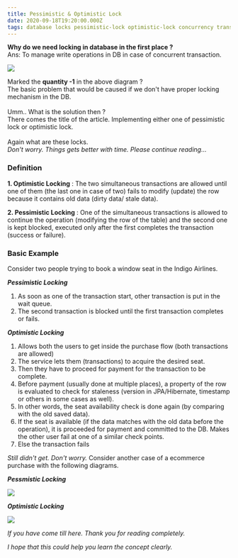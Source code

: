 ```yaml
---
title: Pessimistic & Optimistic Lock
date: 2020-09-18T19:20:00.000Z
tags: database locks pessimistic-lock optimistic-lock concurrency transaction
---
```

**Why do we need locking in database in the first place ?**\
Ans: To manage write operations in DB in case of concurrent transaction.

![](/assets/screenshot-2020-09-19-at-12.47.50-am.png)

Marked the **quantity -1** in the above diagram ?\
The basic problem that would be caused if we don't have proper locking mechanism in the DB.\
\
Umm.. What is the solution then ?\
There comes the title of the article. Implementing either one of pessimistic lock or optimistic lock.\
\
Again what are these locks.\
*Don't worry. Things gets better with time. Please continue reading...*

### **Definition**

**1. Optimistic Locking** : The two simultaneous transactions are allowed until one of them (the last one in case of two) fails to modify (update) the row because it contains old data (dirty data/ stale data).

**2. Pessimistic Locking** : One of the simultaneous transactions is allowed to continue the operation (modifying the row of the table) and the second one is kept blocked, executed only after the first completes the transaction (success or failure).

### Basic Example

Consider two people trying to book a window seat in the Indigo Airlines.

***Pessimistic Locking***

1. As soon as one of the transaction start, other transaction is put in the wait queue.
2. The second transaction is blocked until the first transaction completes or fails.

***Optimistic Locking***

1. Allows both the users to get inside the purchase flow (both transactions are allowed)
2. The service lets them (transactions) to acquire the desired seat.
3. Then they have to proceed for payment for the transaction to be complete. 
4. Before payment (usually done at multiple places), a property of the row is evaluated to check for staleness (version in JPA/Hibernate, timestamp or others in some cases as well). 
5. In other words, the seat availability check is done again (by comparing with the old saved data).
6. If the seat is available (if the data matches with the old data before the operation), it is proceeded for payment and committed to the DB. Makes the other user fail at one of a similar check points.
7. Else the transaction fails

*Still didn't get. Don't worry.*
Consider another case of a ecommerce purchase with the following diagrams.

***Pessmistic Locking***

![](/assets/screenshot-2020-09-19-at-12.48.26-am.png)

***Optimistic Locking***

![](/assets/screenshot-2020-09-19-at-12.49.24-am.png)





*If you have come till here. Thank you for reading completely.*

*I hope that this could help you learn the concept clearly.*